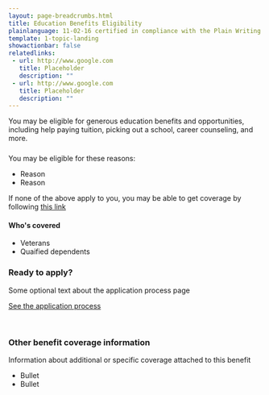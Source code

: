 ```yaml
---
layout: page-breadcrumbs.html
title: Education Benefits Eligibility 
plainlanguage: 11-02-16 certified in compliance with the Plain Writing Act
template: 1-topic-landing
showactionbar: false
relatedlinks:
 - url: http://www.google.com
   title: Placeholder
   description: ""
 - url: http://www.google.com
   title: Placeholder
   description: ""
---
```


You may be eligible for generous education benefits and opportunities, including help paying tuition, picking out a school, career counseling, and more.

<div class="feature" markdown="1">

### 

You may be eligible for these reasons:

- Reason
- Reason

If none of the above apply to you, you may be able to get coverage by following [this link](http://www.google.com)

#### Who's covered

- Veterans
- Quaified dependents

### Ready to apply?

Some optional text about the application process page

<a class="usa-button-primary va-button-primary" href="http://www.google.com">See the application process</a>

<div markdown="0"><br></div>

### Other benefit coverage information

Information about additional or specific coverage attached to this benefit

- Bullet
- Bullet

<div markdown="0"><br></div>
